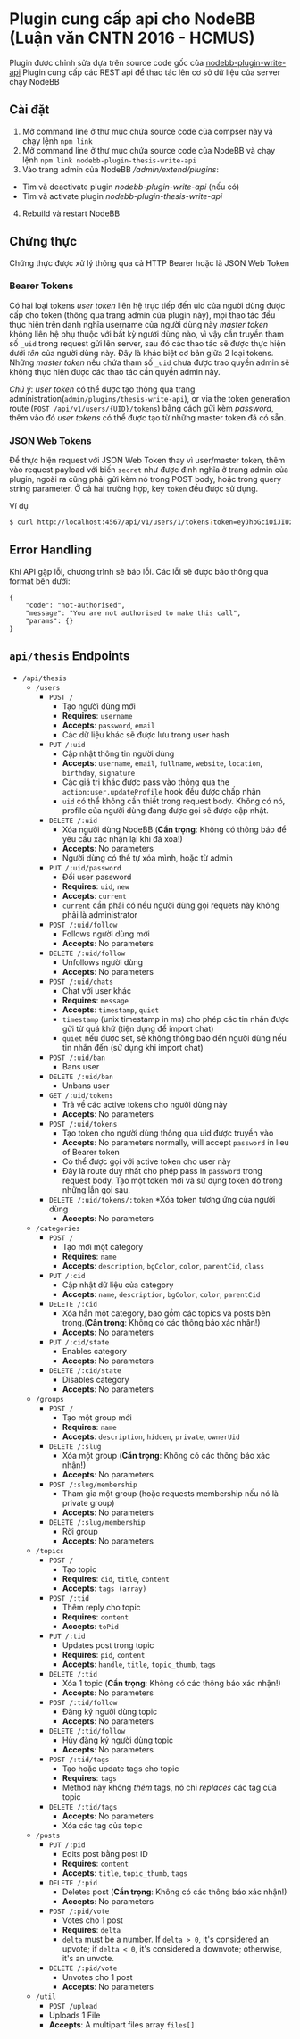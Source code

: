 # Plugin cung cấp api cho NodeBB (Luận văn CNTN 2016 - HCMUS)

Plugin được chỉnh sửa dựa trên source code gốc của [nodebb-plugin-write-api](https://github.com/NodeBB/nodebb-plugin-write-api)
Plugin cung cấp các REST api để thao tác lên cơ sở dữ liệu của server chạy NodeBB

## Cài đặt

1. Mở command line ở thư mục chứa source code của compser này và chạy lệnh `npm link`
2. Mở command line ở thư mục chứa source code của NodeBB và chạy lệnh `npm link nodebb-plugin-thesis-write-api`
3. Vào trang admin của NodeBB */admin/extend/plugins*:
* Tìm và deactivate plugin *nodebb-plugin-write-api* (nếu có)
* Tìm và activate plugin *nodebb-plugin-thesis-write-api*
4. Rebuild và restart NodeBB

## Chứng thực

Chứng thực được xử lý thông qua cả HTTP Bearer hoặc là JSON Web Token

### Bearer Tokens

Có hai loại tokens
  *user token* liên hệ trực tiếp đến uid của người dùng được cấp cho token (thông qua trang admin của plugin này), mọi thao tác đều thực hiện trên danh nghĩa username của người dùng này
  *master token* không liên hệ phụ thuộc với bất kỳ người dùng nào, vì vậy cần truyền tham số `_uid` trong request gửi lên server, sau đó các thao tác sẽ được thực hiện dưới *tên* của người dùng này.
   Đây là khác biệt cơ bản giữa 2 loại tokens. Những *master token* nếu chứa tham số `_uid` chưa được trao quyền admin sẽ không thực hiện được các thao tác cần quyền admin này.

*Chú ý*: *user token* có thể được tạo thông qua trang administration(`admin/plugins/thesis-write-api`), or via the token generation route (`POST /api/v1/users/{UID}/tokens`) bằng cách gửi kèm *password*, thêm vào đó *user tokens* có thể được tạo từ những master token đã có sẵn.

### JSON Web Tokens

Để thực hiện request với JSON Web Token thay vì user/master token, thêm vào request payload với biến `secret` như được định nghĩa ở trang admin của plugin, ngoài ra cũng phải gửi kèm nó trong POST body, hoặc trong query string parameter. Ở cả hai trường hợp, key `token` đều được sử dụng.

Ví dụ

``` bash
$ curl http://localhost:4567/api/v1/users/1/tokens?token=eyJhbGciOiJIUzI1NiIsInR5cCI6IkpXVCJ9.eyJfdWlkIjoxfQ.pbm5wbAZ4__yFh5y8oeCsJyT0dm8ROcd5SEBr4yGlNw  # secret là 'secret'
```

## Error Handling

Khi API gặp lỗi, chương trình sẽ báo lỗi. Các lỗi sẽ được báo thông qua format bên dưới:

    {
        "code": "not-authorised",
        "message": "You are not authorised to make this call",
        "params": {}
    }
## `api/thesis` Endpoints

* `/api/thesis`
    * `/users`
        * `POST /`
            * Tạo người dùng mới
            * **Requires**: `username`
            * **Accepts**: `password`, `email`
            * Các dữ liệu khác sẽ được lưu trong user hash
        * `PUT /:uid`
            * Cập nhật thông tin người dùng
            * **Accepts**: `username`, `email`, `fullname`, `website`, `location`, `birthday`, `signature`
            * Các giá trị khác được pass vào thông qua the `action:user.updateProfile` hook đều được chấp nhận
            * `uid` có thể không cần thiết trong request body. Không có nó, profile của người dùng đang được gọi sẽ được cập nhật.
        * `DELETE /:uid`
            * Xóa người dùng NodeBB (**Cẩn trọng**: Không có thông báo để yêu cầu xác nhận lại khi đã xóa!)
            * **Accepts**: No parameters
            * Người dùng có thể tự xóa mình, hoặc từ admin
        * `PUT /:uid/password`
            * Đổi user password
            * **Requires**: `uid`, `new`
            * **Accepts**: `current`
            * `current` cần phải có nếu người dùng gọi requets này không phải là administrator
        * `POST /:uid/follow`
            * Follows người dùng mới
            * **Accepts**: No parameters
        * `DELETE /:uid/follow`
            * Unfollows người dùng
            * **Accepts**: No parameters
        * `POST /:uid/chats`
            * Chat với user khác
            * **Requires**: `message`
            * **Accepts**: `timestamp`, `quiet`
            * `timestamp` (unix timestamp in ms) cho phép các tin nhắn được gửi từ quá khứ (tiện dụng để import chat)
            * `quiet` nếu được set, sẽ không thông báo đến người dùng nếu tin nhắn đến (sử dụng khi import chat)
        * `POST /:uid/ban`
            * Bans user
        * `DELETE /:uid/ban`
            * Unbans user
        * `GET /:uid/tokens`
            * Trả về các active tokens cho người dùng này
            * **Accepts**: No parameters
        * `POST /:uid/tokens`
            * Tạo token cho người dùng thông qua uid được truyền vào
            * **Accepts**: No parameters normally, will accept `password` in lieu of Bearer token
            * Có thể được gọi với active token cho user này
            * Đây là route duy nhất cho phép pass in `password` trong request body. Tạo một token mới và sử dụng token đó trong những lần gọi sau.
        * `DELETE /:uid/tokens/:token`
            *Xóa token tương ứng của người dùng
            * **Accepts**: No parameters
    * `/categories`
        * `POST /`
            * Tạo mới một category
            * **Requires**: `name`
            * **Accepts**: `description`, `bgColor`, `color`, `parentCid`, `class`
        * `PUT /:cid`
            * Cập nhật dữ liệu của category
            * **Accepts**: `name`, `description`, `bgColor`, `color`, `parentCid`
        * `DELETE /:cid`
            * Xóa hẳn một category, bao gồm các topics và posts bên trong.(**Cẩn trọng**: Không có các thông báo xác nhận!)
            * **Accepts**: No parameters
        * `PUT /:cid/state`
            * Enables category
            * **Accepts**: No parameters
        * `DELETE /:cid/state`
            * Disables category
            * **Accepts**: No parameters
    * `/groups`
        * `POST /`
            * Tạo một group mới
            * **Requires**: `name`
            * **Accepts**: `description`, `hidden`, `private`, `ownerUid`
        * `DELETE /:slug`
            * Xóa một group (**Cẩn trọng**: Không có các thông báo xác nhận!)
            * **Accepts**: No parameters
        * `POST /:slug/membership`
            * Tham gia một group (hoặc requests membership nếu nó là private group)
            * **Accepts**: No parameters
        * `DELETE /:slug/membership`
            * Rời group
            * **Accepts**: No parameters
    * `/topics`
        * `POST /`
            * Tạo topic
            * **Requires**: `cid`, `title`, `content`
            * **Accepts**: `tags (array)`
        * `POST /:tid`
            * Thêm reply cho topic
            * **Requires**: `content`
            * **Accepts**: `toPid`
        * `PUT /:tid`
            * Updates post trong topic
            * **Requires**: `pid`, `content`
            * **Accepts**: `handle`, `title`, `topic_thumb`, `tags`
        * `DELETE /:tid`
            * Xóa 1 topic (**Cẩn trọng**: Không có các thông báo xác nhận!)
            * **Accepts**: No parameters
        * `POST /:tid/follow`
            * Đăng ký người dùng topic
            * **Accepts**: No parameters
        * `DELETE /:tid/follow`
            * Hủy đăng ký người dùng topic
            * **Accepts**: No parameters
        * `POST /:tid/tags`
            * Tạo hoặc update tags cho topic
            * **Requires**: `tags`
            * Method này không *thêm* tags, nó chỉ *replaces* các tag của topic
        * `DELETE /:tid/tags`
            * **Accepts**: No parameters
            * Xóa các tag của topic
    * `/posts`
        * `PUT /:pid`
            * Edits post bằng post ID
            * **Requires**: `content`
            * **Accepts**: `title`, `topic_thumb`, `tags`
        * `DELETE /:pid`
            * Deletes post (**Cẩn trọng**: Không có các thông báo xác nhận!)
            * **Accepts**: No parameters
        * `POST /:pid/vote`
            * Votes cho 1 post
            * **Requires**: `delta`
            * `delta` must be a number. If `delta > 0`, it's considered an upvote; if `delta < 0`, it's considered a downvote; otherwise, it's an unvote.
        * `DELETE /:pid/vote`
            * Unvotes cho 1 post
            * **Accepts**: No parameters
    * `/util`
      * `POST /upload`
      * Uploads 1 File
      * **Accepts**: A multipart files array `files[]`
